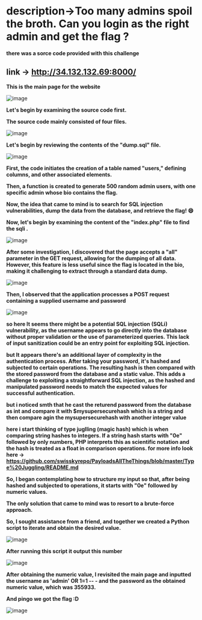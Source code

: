 # description->Too many admins spoil the broth. Can you login as the right admin and get the flag ?

**there was a sorce code provided with this challenge**

## link -> http://34.132.132.69:8000/

**This is the main page for the website**

![image](https://github.com/qlashx/ctf_writeups/assets/106611511/d622f991-682a-4b00-9c1d-022eec4e5f83)

**Let's begin by examining the source code first.**

**The source code mainly consisted of four files.**

![image](https://github.com/qlashx/ctf_writeups/assets/106611511/288e6a9f-8121-43cf-8b02-fee3d6ea96fb)

**Let's begin by reviewing the contents of the "dump.sql" file.**

![image](https://github.com/qlashx/ctf_writeups/assets/106611511/1c5ddf28-abb8-4298-8d56-c86eb6c4f8bc)

**First, the code initiates the creation of a table named "users," defining columns, and other associated elements.**

**Then, a function is created to generate 500 random admin users, with one specific admin whose bio contains the flag.** 

**Now, the idea that came to mind is to search for SQL injection vulnerabilities, dump the data from the database, and retrieve the flag! 😄**

**Now, let's begin by examining the content of the "index.php" file to find the sqli .**

![image](https://github.com/qlashx/ctf_writeups/assets/106611511/7806de29-5758-4b49-9802-a0bcd004b19c)

**After some investigation, I discovered that the page accepts a "all" parameter in the GET request, allowing for the dumping of all data. However, this feature is less useful since the flag is located in the bio, making it challenging to extract through a standard data dump.**

![image](https://github.com/qlashx/ctf_writeups/assets/106611511/1d0b0ddd-68b2-4ca1-9c18-238283249e2d)

**Then, I observed that the application processes a POST request containing a supplied username and password**

![image](https://github.com/qlashx/ctf_writeups/assets/106611511/4a1cec47-f70c-4f30-bb97-5aded8e27194)

**so here It seems there might be a potential SQL injection (SQLi) vulnerability, as the username appears to go directly into the database without proper validation or the use of parameterized queries. This lack of input sanitization could be an entry point for exploiting SQL injection.**

**but It appears there's an additional layer of complexity in the authentication process. After taking your password, it's hashed and subjected to certain operations. The resulting hash is then compared with the stored password from the database and a static value. This adds a challenge to exploiting a straightforward SQL injection, as the hashed and manipulated password needs to match the expected values for successful authentication.**

**but i noticed smth that he cast the returend password from the database as int and compare it with $mysupersecurehash which is a string and then compare agin the mysupersecurehash with another integer value**

**here i start thinking of type juglling (magic hash) which is when comparing string hashes to integers. If a string hash starts with "0e" followed by only numbers, PHP interprets this as 
scientific notation and the hash is treated as a float in comparison operations. for more info look here -> 
https://github.com/swisskyrepo/PayloadsAllTheThings/blob/master/Type%20Juggling/README.md**

**So, I began contemplating how to structure my input so that, after being hashed and subjected to operations, it starts with "0e" followed by numeric values.**

**The only solution that came to mind was to resort to a brute-force approach.**

**So, I sought assistance from a friend, and together we created a Python script to iterate and obtain the desired value.**

![image](https://github.com/qlashx/ctf_writeups/assets/106611511/0c1debf7-515c-4c73-8364-7b76d782b224)

**After running this script it output this number**

![image](https://github.com/qlashx/ctf_writeups/assets/106611511/d69a663a-7263-4dd7-ad24-04ec3ae6adce)

**After obtaining the numeric value, I revisited the main page and inputted the username as 'admin' OR 1=1 -- - and the password as the obtained numeric value, which was 355933.**

**And pingo we got the flag :D**



![image](https://github.com/qlashx/ctf_writeups/assets/106611511/f236d4ff-17eb-4270-bfbe-8e625fbc0464)






